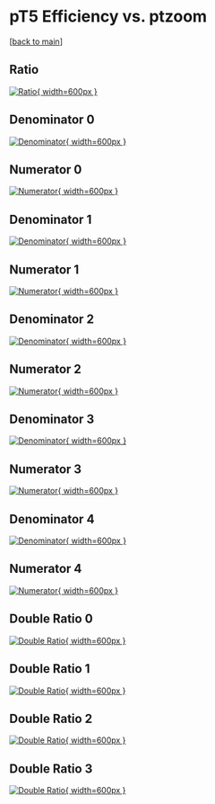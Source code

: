 # pT5 Efficiency vs. ptzoom

[[back to main](./)]



## Ratio

[![Ratio](../mtv/var/pT5_loweta_11_1_eff_ptzoom.png){ width=600px }](../mtv/var/pT5_loweta_11_1_eff_ptzoom.pdf)

## Denominator 0

[![Denominator](../mtv/den/pT5_loweta_11_1_eff_ptzoom_den0.png){ width=600px }](../mtv/den/pT5_loweta_11_1_eff_ptzoom_den0.pdf)

## Numerator 0

[![Numerator](../mtv/num/pT5_loweta_11_1_eff_ptzoom_num0.png){ width=600px }](../mtv/num/pT5_loweta_11_1_eff_ptzoom_num0.pdf)

## Denominator 1

[![Denominator](../mtv/den/pT5_loweta_11_1_eff_ptzoom_den1.png){ width=600px }](../mtv/den/pT5_loweta_11_1_eff_ptzoom_den1.pdf)

## Numerator 1

[![Numerator](../mtv/num/pT5_loweta_11_1_eff_ptzoom_num1.png){ width=600px }](../mtv/num/pT5_loweta_11_1_eff_ptzoom_num1.pdf)

## Denominator 2

[![Denominator](../mtv/den/pT5_loweta_11_1_eff_ptzoom_den2.png){ width=600px }](../mtv/den/pT5_loweta_11_1_eff_ptzoom_den2.pdf)

## Numerator 2

[![Numerator](../mtv/num/pT5_loweta_11_1_eff_ptzoom_num2.png){ width=600px }](../mtv/num/pT5_loweta_11_1_eff_ptzoom_num2.pdf)

## Denominator 3

[![Denominator](../mtv/den/pT5_loweta_11_1_eff_ptzoom_den3.png){ width=600px }](../mtv/den/pT5_loweta_11_1_eff_ptzoom_den3.pdf)

## Numerator 3

[![Numerator](../mtv/num/pT5_loweta_11_1_eff_ptzoom_num3.png){ width=600px }](../mtv/num/pT5_loweta_11_1_eff_ptzoom_num3.pdf)

## Denominator 4

[![Denominator](../mtv/den/pT5_loweta_11_1_eff_ptzoom_den4.png){ width=600px }](../mtv/den/pT5_loweta_11_1_eff_ptzoom_den4.pdf)

## Numerator 4

[![Numerator](../mtv/num/pT5_loweta_11_1_eff_ptzoom_num4.png){ width=600px }](../mtv/num/pT5_loweta_11_1_eff_ptzoom_num4.pdf)

## Double Ratio 0

[![Double Ratio](../mtv/ratio/pT5_loweta_11_1_eff_ptzoom_ratio0.png){ width=600px }](../mtv/ratio/pT5_loweta_11_1_eff_ptzoom_ratio0.pdf)

## Double Ratio 1

[![Double Ratio](../mtv/ratio/pT5_loweta_11_1_eff_ptzoom_ratio1.png){ width=600px }](../mtv/ratio/pT5_loweta_11_1_eff_ptzoom_ratio1.pdf)

## Double Ratio 2

[![Double Ratio](../mtv/ratio/pT5_loweta_11_1_eff_ptzoom_ratio2.png){ width=600px }](../mtv/ratio/pT5_loweta_11_1_eff_ptzoom_ratio2.pdf)

## Double Ratio 3

[![Double Ratio](../mtv/ratio/pT5_loweta_11_1_eff_ptzoom_ratio3.png){ width=600px }](../mtv/ratio/pT5_loweta_11_1_eff_ptzoom_ratio3.pdf)

